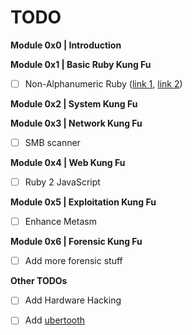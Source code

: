 # TODO

**Module 0x0 \| Introduction**

**Module 0x1 \| Basic Ruby Kung Fu**

* [ ] Non-Alphanumeric Ruby \([link 1](https://threeifbywhiskey.github.io/2014/03/05/non-alphanumeric-ruby-for-fun-and-not-much-else/), [link 2](http://techny.tumblr.com/post/43893712330/ruby-brainfuck-interpreter,%20https://github.com/mattaereal/hieroglyphy-py/blob/master/hieroglyphy.py)\)

**Module 0x2 \| System Kung Fu**

**Module 0x3 \| Network Kung Fu**

* [ ] SMB scanner

**Module 0x4 \| Web Kung Fu**

* [ ] Ruby 2 JavaScript

**Module 0x5 \| Exploitation Kung Fu**

* [ ] Enhance Metasm

**Module 0x6 \| Forensic Kung Fu**

* [ ] Add more forensic stuff

**Other TODOs**

* [ ] Add Hardware Hacking
* [ ] Add [ubertooth](http://www.evilsocket.net/2015/02/12/rubertooth-a-complete-ruby-porting-of-the-ubertooth-libraries-and-utilities/)

